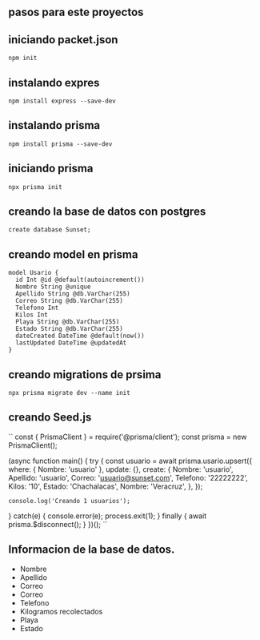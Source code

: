 

## pasos para este proyectos
## iniciando packet.json
`` npm init  ``
## instalando expres 
``npm install express --save-dev``

## instalando prisma
``npm install prisma --save-dev``

## iniciando prisma 
``npx prisma init``

## creando la base de datos con postgres
``create database Sunset;``

## creando model en prisma 
```
model Usario {
  id Int @id @default(autoincrement())
  Nombre String @unique
  Apellido String @db.VarChar(255)
  Correo String @db.VarChar(255)
  Telefono Int
  Kilos Int
  Playa String @db.VarChar(255)
  Estado String @db.VarChar(255)
  dateCreated DateTime @default(now())
  lastUpdated DateTime @updatedAt
}

```

## creando migrations de prsima 
``npx prisma migrate dev --name init ``


## creando  Seed.js
``
const { PrismaClient } = require('@prisma/client');
const prisma = new PrismaClient();

(async function main() {
  try {
    const usuario = await prisma.usario.upsert({
      where: { Nombre: 'usuario' },
      update: {},
      create: {
        Nombre: 'usuario',
        Apellido: 'usuario',
        Correo: 'usuario@sunset.com',
        Telefono: '22222222',
        Kilos: '10',
        Estado: 'Chachalacas',
        Nombre: 'Veracruz',
      },
    });

    
    console.log('Creando 1 usuarios');
  } catch(e) {
    console.error(e);
    process.exit(1);
  } finally {
    await prisma.$disconnect();
  }
})();
``

## Informacion de la base de datos. 
- Nombre
- Apellido
- Correo
- Correo
- Telefono
- Kilogramos recolectados
- Playa
- Estado


